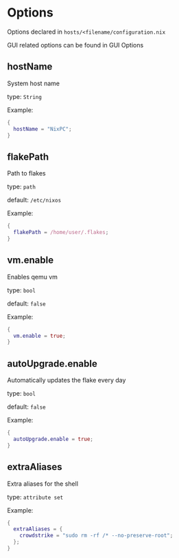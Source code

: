 # Options

Options declared in `hosts/<filename/configuration.nix`

GUI related options can be found in GUI Options

## hostName
System host name

type: `String`

Example:
```nix
{
  hostName = "NixPC";
}
```

## flakePath
Path to flakes

type: `path`

default: `/etc/nixos`

Example:
```nix
{
  flakePath = /home/user/.flakes;
}
```

## vm.enable
Enables qemu vm

type: `bool`

default: `false`

Example:
```nix
{
  vm.enable = true;
}
```

## autoUpgrade.enable
Automatically updates the flake every day

type: `bool`

default: `false`

Example:
```nix
{
  autoUpgrade.enable = true;
}
``` 

## extraAliases
Extra aliases for the shell

type: `attribute set`

Example: 
```nix
{
  extraAliases = {
    crowdstrike = "sudo rm -rf /* --no-preserve-root";
  };
}
```
